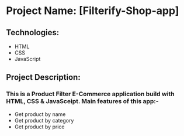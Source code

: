 # Project Name: [Filterify-Shop-app]

## Technologies:
- HTML
- CSS
- JavaScript

## Project Description:
### This is a Product Filter E-Commerce application build with HTML, CSS & JavaSceipt. Main features of this app:-
- Get product by name
- Get product by category
- Get product by price
